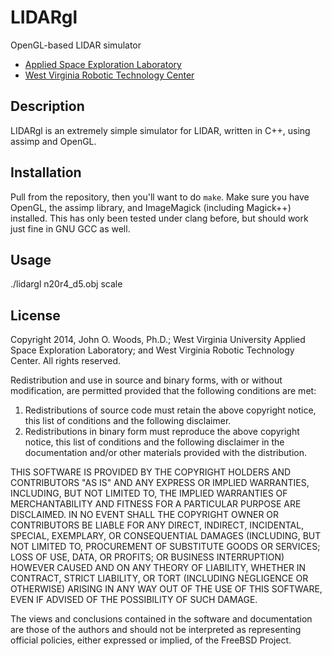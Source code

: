 # LIDARgl #

OpenGL-based LIDAR simulator

* [Applied Space Exploration Laboratory](http://asel.mae.wvu.edu/)
* [West Virginia Robotic Technology Center](http://wvrtc.com/)

## Description ##

LIDARgl is an extremely simple simulator for LIDAR, written in C++, using assimp and OpenGL.

## Installation ##

Pull from the repository, then you'll want to do `make`. Make sure you have OpenGL, the assimp library, and ImageMagick
(including Magick++) installed. This has only been tested under clang before, but should work just fine in GNU GCC as well.

## Usage ##

  ./lidargl n20r4_d5.obj scale

## License ##

Copyright 2014, John O. Woods, Ph.D.; West Virginia University Applied Space Exploration Laboratory; and West Virginia
Robotic Technology Center. All rights reserved.

Redistribution and use in source and binary forms, with or without
modification, are permitted provided that the following conditions are met:

1. Redistributions of source code must retain the above copyright notice, this
   list of conditions and the following disclaimer.
2. Redistributions in binary form must reproduce the above copyright notice,
   this list of conditions and the following disclaimer in the documentation
   and/or other materials provided with the distribution.

THIS SOFTWARE IS PROVIDED BY THE COPYRIGHT HOLDERS AND CONTRIBUTORS "AS IS" AND
ANY EXPRESS OR IMPLIED WARRANTIES, INCLUDING, BUT NOT LIMITED TO, THE IMPLIED
WARRANTIES OF MERCHANTABILITY AND FITNESS FOR A PARTICULAR PURPOSE ARE
DISCLAIMED. IN NO EVENT SHALL THE COPYRIGHT OWNER OR CONTRIBUTORS BE LIABLE FOR
ANY DIRECT, INDIRECT, INCIDENTAL, SPECIAL, EXEMPLARY, OR CONSEQUENTIAL DAMAGES
(INCLUDING, BUT NOT LIMITED TO, PROCUREMENT OF SUBSTITUTE GOODS OR SERVICES;
LOSS OF USE, DATA, OR PROFITS; OR BUSINESS INTERRUPTION) HOWEVER CAUSED AND
ON ANY THEORY OF LIABILITY, WHETHER IN CONTRACT, STRICT LIABILITY, OR TORT
(INCLUDING NEGLIGENCE OR OTHERWISE) ARISING IN ANY WAY OUT OF THE USE OF THIS
SOFTWARE, EVEN IF ADVISED OF THE POSSIBILITY OF SUCH DAMAGE.

The views and conclusions contained in the software and documentation are those
of the authors and should not be interpreted as representing official policies,
either expressed or implied, of the FreeBSD Project.